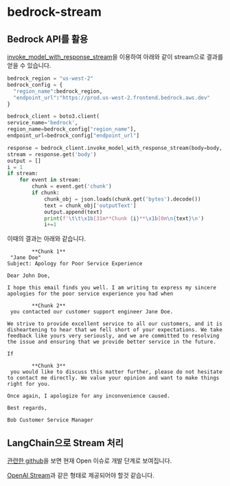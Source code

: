 # bedrock-stream

## Bedrock API를 활용

[invoke_model_with_response_stream](https://docs.aws.amazon.com/bedrock/latest/APIReference/API_InvokeModelWithResponseStream.html)을 이용하여 아래와 같이 stream으로 결과를 얻을 수 있습니다.

```python
bedrock_region = "us-west-2" 
bedrock_config = {
  "region_name":bedrock_region,
  "endpoint_url":"https://prod.us-west-2.frontend.bedrock.aws.dev"
}

bedrock_client = boto3.client(
service_name='bedrock',
region_name=bedrock_config["region_name"],
endpoint_url=bedrock_config["endpoint_url"]

response = bedrock_client.invoke_model_with_response_stream(body=body, modelId=modelId, accept=accept, contentType=contentType)
stream = response.get('body')
output = []
i = 1
if stream:
    for event in stream:
        chunk = event.get('chunk')
        if chunk:
            chunk_obj = json.loads(chunk.get('bytes').decode())
            text = chunk_obj['outputText']
            output.append(text)
            print(f'\t\t\x1b[31m**Chunk {i}**\x1b[0m\n{text}\n')
            i+=1
```

이때의 결과는 아래와 같습니다. 

```text
		**Chunk 1**
 "Jane Doe"
Subject: Apology for Poor Service Experience

Dear John Doe,

I hope this email finds you well. I am writing to express my sincere apologies for the poor service experience you had when

		**Chunk 2**
 you contacted our customer support engineer Jane Doe.

We strive to provide excellent service to all our customers, and it is disheartening to hear that we fell short of your expectations. We take feedback like yours very seriously, and we are committed to resolving the issue and ensuring that we provide better service in the future.

If

		**Chunk 3**
 you would like to discuss this matter further, please do not hesitate to contact me directly. We value your opinion and want to make things right for you.

Once again, I apologize for any inconvenience caused.

Best regards,

Bob Customer Service Manager
```

## LangChain으로 Stream 처리

[관련한 github](https://github.com/langchain-ai/langchain/issues/9094)을 보면 현재 Open 이슈로 개발 단계로 보여집니다.

[OpenAI Stream](https://python.langchain.com/docs/modules/model_io/models/chat/streaming)과 같은 형태로 제공되어야 할것 같습니다.

